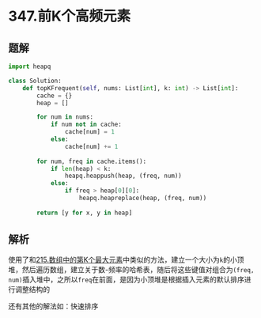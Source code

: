 # 347.前K个高频元素

## 题解

```python
import heapq

class Solution:
    def topKFrequent(self, nums: List[int], k: int) -> List[int]:
        cache = {}
        heap = []

        for num in nums:
            if num not in cache:
                cache[num] = 1
            else:
                cache[num] += 1
        
        for num, freq in cache.items():
            if len(heap) < k:
                heapq.heappush(heap, (freq, num))
            else:
                if freq > heap[0][0]:
                    heapq.heapreplace(heap, (freq, num))
        
        return [y for x, y in heap]
```

## 解析

使用了和[215.数组中的第K个最大元素](215.数组中的第K个最大元素.md)中类似的方法，建立一个大小为`k`的小顶堆，然后遍历数组，建立关于数-频率的哈希表，随后将这些键值对组合为`(freq, num)`插入堆中，之所以`freq`在前面，是因为小顶堆是根据插入元素的默认排序进行调整结构的

还有其他的解法如：快速排序
